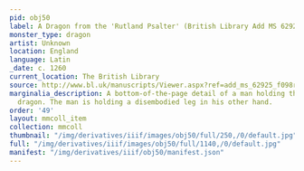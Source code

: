 ```yaml
---
pid: obj50
label: A Dragon from the 'Rutland Psalter' (British Library Add MS 62925, fol. 098r)
monster_type: dragon
artist: Unknown
location: England
language: Latin
_date: c. 1260
current_location: The British Library
source: http://www.bl.uk/manuscripts/Viewer.aspx?ref=add_ms_62925_f098r
marginalia_description: A bottom-of-the-page detail of a man holding the tail of a
  dragon. The man is holding a disembodied leg in his other hand.
order: '49'
layout: mmcoll_item
collection: mmcoll
thumbnail: "/img/derivatives/iiif/images/obj50/full/250,/0/default.jpg"
full: "/img/derivatives/iiif/images/obj50/full/1140,/0/default.jpg"
manifest: "/img/derivatives/iiif/obj50/manifest.json"
---
```

